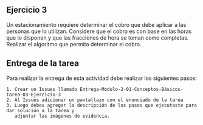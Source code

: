 ## Ejercicio 3

 Un estacionamiento requiere determinar el cobro que debe aplicar a las personas que lo utilizan. Considere que el cobro es con base en las horas que lo disponen y que 
 las fracciones de hora se toman como completas. Realizar el algoritmo que permita determinar el cobro.

## Entrega de la tarea

Para realizar la entrega de esta actividad debe realizar los siguientes pasos:

    1. Crear un Issues llamado Entrega-Modulo-2-01-Conceptos-Básicos-Tarea-03-Ejercicio-3
    2. Al Issues adicionar un pantallazo con el enunciado de la tarea
    3. Luego debes agregar la descripción de los pasos que ejecutaste para dar solución a la tarea y 
       adjuntar las imágenes de evidencia.  
